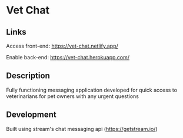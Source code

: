 # **Vet Chat**

## Links
Access front-end: https://vet-chat.netlify.app/

Enable back-end: https://vet-chat.herokuapp.com/

## Description
Fully functioning messaging application developed for quick access to veterinarians for pet owners with any urgent questions

## Development
Built using stream's chat messaging api (https://getstream.io/)
